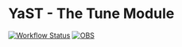 # YaST - The Tune Module #

[![Workflow Status](https://github.com/yast/yast-tune/workflows/CI/badge.svg?branch=master)](
https://github.com/yast/yast-tune/actions?query=branch%3Amaster)
[![OBS](https://github.com/yast/yast-tune/actions/workflows/submit.yml/badge.svg)](https://github.com/yast/yast-tune/actions/workflows/submit.yml)
